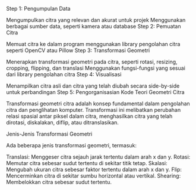 Step 1: Pengumpulan Data

Mengumpulkan citra yang relevan dan akurat untuk projek
Menggunakan berbagai sumber data, seperti kamera atau database
Step 2: Pemuatan Citra

Memuat citra ke dalam program menggunakan library pengolahan citra seperti OpenCV atau Pillow
Step 3: Transformasi Geometri

Menerapkan transformasi geometri pada citra, seperti rotasi, resizing, cropping, flipping, dan translasi
Menggunakan fungsi-fungsi yang sesuai dari library pengolahan citra
Step 4: Visualisasi

Menampilkan citra asli dan citra yang telah diubah secara side-by-side untuk perbandingan
Step 5: Pengorganisasian Kode
Teori Geometri Citra

Transformasi geometri citra adalah konsep fundamental dalam pengolahan citra dan penglihatan komputer. Transformasi ini melibatkan perubahan relasi spasial antar piksel dalam citra, menghasilkan citra yang telah dirotasi, diskalakan, diflip, atau ditranslasikan.

Jenis-Jenis Transformasi Geometri

Ada beberapa jenis transformasi geometri, termasuk:

Translasi: Menggeser citra sejauh jarak tertentu dalam arah x dan y.
Rotasi: Memutar citra sebesar sudut tertentu di sekitar titik tetap.
Skalasi: Mengubah ukuran citra sebesar faktor tertentu dalam arah x dan y.
Flip: Mencerminkan citra di sekitar sumbu horizontal atau vertikal.
Shearing: Membelokkan citra sebesar sudut tertentu.


